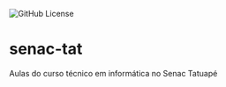 ![GitHub License](https://img.shields.io/github/license/gustavomassenio/senac-tat?style=for-the-badge)

# senac-tat
Aulas do curso técnico em informática no Senac Tatuapé
